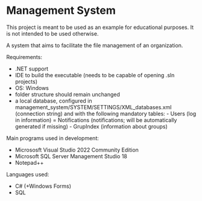 # Management System
This project is meant to be used as an example for educational purposes. It is not intended to be used otherwise.

A system that aims to facilitate the file management of an organization.

Requirements:
- .NET support
- IDE to build the executable (needs to be capable of opening .sln projects)
- OS: Windows
- folder structure should remain unchanged 
- a local database, configured in management_system/SYSTEM/SETTINGS/XML_databases.xml (connection string) and with the following mandatory tables:
      - Users (log in information)
      = Notifications (notifications; will be automatically generated if missing)
      - GrupIndex (information about groups)
  
Main programs used in development:
- Micrososft Visual Studio 2022 Community Edition
- Microsoft SQL Server Management Studio 18
- Notepad++

Languages used:
- C# (+Windows Forms)
- SQL 
